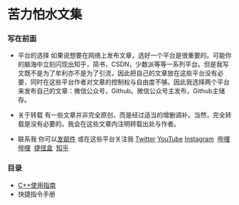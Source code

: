 # 苦力怕水文集
### 写在前面
- 平台的选择
  如果说想要在网络上发布文章，选好一个平台是很重要的。可能你的脑海中立刻闪现出知乎，简书，CSDN，少数派等等一系列平台。但是我写文既不是为了牟利亦不是为了引流，因此把自己的文章放在这些平台没有必要，同时在这些平台作者对文章的控制权与自由度不够。因此我选择两个平台来发布自己的文章：微信公众号，Github。微信公众号主发布，Github主储存。

- 关于转载
  有一些文章并非完全原创，而是经过适当的增删调补。当然，完全转载是没有必要的。我会在这些文章内注明转载出处与作者。

- 联系我
  你可以[发邮件](http://mail.qq.com/cgi-bin/qm_share?t=qm_mailme&email=creeperwater@qq.com "creeperwater@qq.com")
  或在这些平台关注我
	[Twitter](https://twitter.com/creeperlqb)
	[YouTube](https://www.youtube.com/channel/UC75HTtnmfiMCeyC6Rhtq4tA)
[Instagram](https://www.instagram.com/creeperlqb)
  ​	[哔哩哔哩](https://space.bilibili.com/310226410)
  ​	[捷径盒](https://jiejinghe.com/users/7611382328)
  ​	[知乎](http://www.zhihu.com/people/creeperwater)
### 目录
- [C++使用指南](C++使用指南/README.md)
- 快捷指令手册
